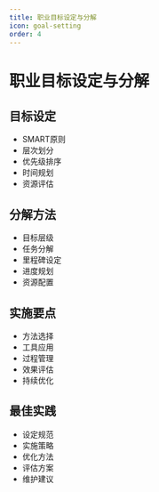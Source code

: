 ```yaml
---
title: 职业目标设定与分解
icon: goal-setting
order: 4
---
```


# 职业目标设定与分解

## 目标设定
- SMART原则
- 层次划分
- 优先级排序
- 时间规划
- 资源评估

## 分解方法
- 目标层级
- 任务分解
- 里程碑设定
- 进度规划
- 资源配置

## 实施要点
- 方法选择
- 工具应用
- 过程管理
- 效果评估
- 持续优化

## 最佳实践
- 设定规范
- 实施策略
- 优化方法
- 评估方案
- 维护建议

